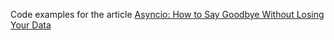 Code examples for the article
[Asyncio: How to Say Goodbye Without Losing Your Data](https://hackernoon.com/asyncio-how-to-say-goodbye-without-losing-your-data)
